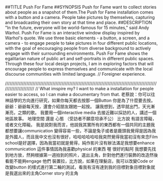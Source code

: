 ##TITLE
Push For Fame
##SYNOPSIS
Push for Fame want to collect stories about people as a snapshot of them.The Push for Fame installation comes with a button and a camera. People take pictures by themselves, capturing and broadcasting their own story at that time and place. 
##DESCRIPTION
"In the future, everyone will be world-famous for 15 minutes," said Andy Warhol. 
Push For Fame is an interactive window display inspired by Warhol's quote. 
We use three basic elements - a button, a screen, and a camera - 
to engage people to take pictures in four different public locations, 
with the goal of encouraging people from diverse background to actively engage with their surrounding environments.
Push For Fame shows the egalitarian nature of public art and self-portraits in different public spaces.
Through these four local design projects,
I am in exploring factors that will encourage people to express themselves and communicate with the local discourse communities with limited language.
// Foreigner experience.

//////////////////////////////////////////////////////////////////////////////////////////////////////////////////////
// What imspire my? I want to make a installation for people easier to access, so I can make a documentary from that.
老蔡說：你可以往神話學的方向進行研究，如果你每天都去按那一個Button 你是為了什麼要去按。
爺爺：爺爺每天按，還會介紹朋友跟她一起按。
讓我想到，透早就出門，天光漸漸亮，之類的歌。
我要用一個interactive media 去接近難以採訪的人，講述一個地區故事。
地理空間 還是 心態 （受訪者不願意坦承不公）
比方說 有語言障礙，或者文化障礙。
我是說對我而言，他說我其實所有的東西都有一個共同的主題我都想要讓communication 變得容易一些，不論是兔子或者是鹿頭我覺得是因為我是外國人，而且我中文也沒有很好，哈哈哈哈哈哈我突然覺得我當初沒有來念Film school是好選擇，因為我當初就是覺得，純作影片沒有辦法滿足我想要enhance communication 這件事情因為我喜歡physical 的東西
喔 很好的點阿
我想要先找到地方放，然夠根據第一週拍到的照片，選出主角，針對他們進行裝飾的改造然後看能不能夠engage 他們
裝置拉，比方說，如果在理髮店，我可以改變Code or 改變button 的樣式進行第二輪的測試，看我有沒有達到我的目標對象目標對象就是我選出來的主角Corner story 的主角
